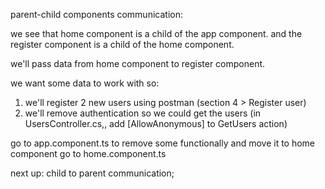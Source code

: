  parent-child components communication:

 we see that home component is a child of the app component.
 and the register component is a child of the home component.

 we'll pass data from home component to register component.

we want some data to work with so: 
1. we'll register 2 new users using postman (section 4 > Register user)
2. we'll remove authentication so we could get the users (in UsersController.cs,, add [AllowAnonymous] to GetUsers action)

go to app.component.ts to remove some functionally and move it to home component
go to home.component.ts

next up: child to parent communication;

